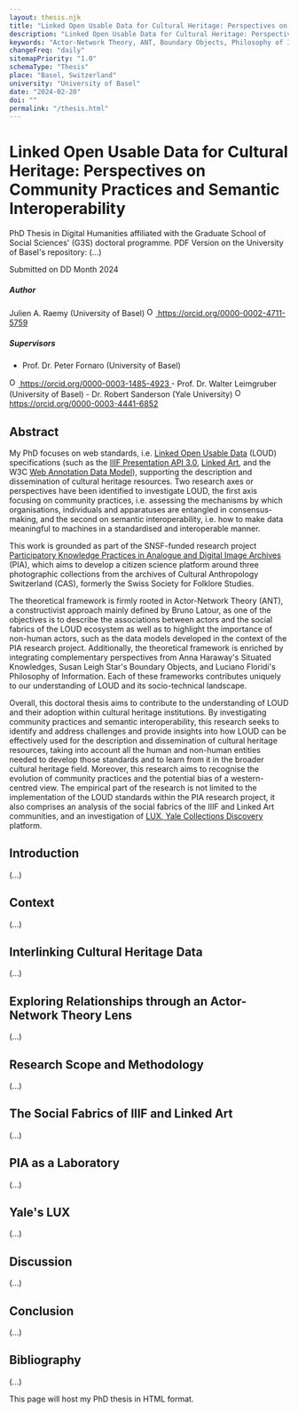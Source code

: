 ```yaml
---
layout: thesis.njk
title: "Linked Open Usable Data for Cultural Heritage: Perspectives on Community Practices and Semantic Interoperability"
description: "Linked Open Usable Data for Cultural Heritage: Perspectives on Community Practices and Semantic Interoperability – My PhD focuses on web standards, i.e. Linked Open Usable Data (LOUD) specifications (such as the IIIF Presentation API 3.0, Linked Art, and the W3C Web Annotation Data Model, supporting the description and dissemination of cultural heritage resources. Two research axes or perspectives have been identified to investigate LOUD, the first axis focusing on community practices, i.e. assessing the mechanisms by which organisations, individuals and apparatuses are entangled in consensus-making, and the second on semantic interoperability, i.e. how to make data meaningful to machines in a standardised and interoperable manner. This work is grounded as part of the SNSF-funded research project Participatory Knowledge Practices in Analogue and Digital Image Archives (PIA), which aims to develop a citizen science platform around three photographic collections from the archives of Cultural Anthropology Switzerland (CAS), formerly the Swiss Society for Folklore Studies. The theoretical framework is firmly rooted in Actor-Network Theory (ANT), a constructivist approach mainly defined by Bruno Latour, as one of the objectives is to describe the associations between actors and the social fabrics of the LOUD ecosystem as well as to highlight the importance of non-human actors, such as the data models developed in the context of the PIA research project. Additionally, the theoretical framework is enriched by integrating complementary perspectives from Anna Haraway's Situated Knowledges, Susan Leigh Star's Boundary Objects, and Luciano Floridi's Philosophy of Information. Each of these frameworks contributes uniquely to our understanding of LOUD and its socio-technical landscape. Overall, this doctoral thesis aims to contribute to the understanding of LOUD and their adoption within cultural heritage institutions. By investigating community practices and semantic interoperability, this research seeks to identify and address challenges and provide insights into how LOUD can be effectively used for the description and dissemination of cultural heritage resources, taking into account all the human and non-human entities needed to develop those standards and to learn from it in the broader cultural heritage field. Moreover, this research aims to recognise the evolution of community practices and the potential bias of a western-centred view. The empirical part of the research is not limited to the implementation of the LOUD standards within the PIA research project, it also comprises an analysis of the social fabrics of the IIIF and Linked Art communities, and an investigation of LUX, Yale Collections Discovery platform."
keywords: "Actor-Network Theory, ANT, Boundary Objects, Philosophy of Information, Situated Knowledges, Science and Technology Studies, STS, DH, PhD Thesis in Digital Humanities, Citizen Science"
changeFreq: "daily"
sitemapPriority: "1.0"
schemaType: "Thesis"
place: "Basel, Switzerland"
university: "University of Basel"
date: "2024-02-20"
doi: ""
permalink: "/thesis.html"
---
```


# Linked Open Usable Data for Cultural Heritage: Perspectives on Community Practices and Semantic Interoperability

PhD Thesis in Digital Humanities affiliated with the Graduate School of Social Sciences' (G3S) doctoral programme. PDF Version on the University of Basel's repository: (...)

Submitted on DD Month 2024

##### Author 

Julien A. Raemy (University of Basel) <a href="https://orcid.org/0000-0002-4711-5759" target="_blank">
<img alt="ORCID logo" src="https://info.orcid.org/wp-content/uploads/2019/11/orcid_16x16.png" width="16" height="16" />
https://orcid.org/0000-0002-4711-5759
</a>

##### Supervisors 
- Prof. Dr. Peter Fornaro (University of Basel) <a href="https://orcid.org/0000-0003-1485-4923" target="_blank">
<img alt="ORCID logo" src="https://info.orcid.org/wp-content/uploads/2019/11/orcid_16x16.png" width="16" height="16" />
https://orcid.org/0000-0003-1485-4923
</a>
- Prof. Dr. Walter Leimgruber (University of Basel) 
- Dr. Robert Sanderson (Yale University) <a href="https://orcid.org/0000-0003-4441-6852" target="_blank">
<img alt="ORCID logo" src="https://info.orcid.org/wp-content/uploads/2019/11/orcid_16x16.png" width="16" height="16" />
https://orcid.org/0000-0003-4441-6852
</a>

## Abstract

My PhD focuses on web standards, i.e. [Linked Open Usable Data](loud.html) (LOUD) specifications (such as the [IIIF Presentation API 3.0](https://iiif.io/api/presentation/3.0/), [Linked Art](https://linked.art), and the W3C [Web Annotation Data Model](https://www.w3.org/TR/annotation-model/)), supporting the description and dissemination of cultural heritage resources. Two research axes or perspectives have been identified to investigate LOUD, the first axis focusing on community practices, i.e. assessing the mechanisms by which organisations, individuals and apparatuses are entangled in consensus-making, and the second on semantic interoperability, i.e. how to make data meaningful to machines in a standardised and interoperable manner.

This work is grounded as part of the SNSF-funded research project [Participatory Knowledge Practices in Analogue and Digital Image Archives](pia.html) (PIA), which aims to develop a citizen science platform around three photographic collections from the archives of Cultural Anthropology Switzerland (CAS), formerly the Swiss Society for Folklore Studies.
 
The theoretical framework is firmly rooted in Actor-Network Theory (ANT), a constructivist approach mainly defined by Bruno Latour, as one of the objectives is to describe the associations between actors and the social fabrics of the LOUD ecosystem as well as to highlight the importance of non-human actors, such as the data models developed in the context of the PIA research project. Additionally, the theoretical framework is enriched by integrating complementary perspectives from Anna Haraway's Situated Knowledges, Susan Leigh Star's Boundary Objects, and Luciano Floridi's Philosophy of Information. Each of these frameworks contributes uniquely to our understanding of LOUD and its socio-technical landscape.

Overall, this doctoral thesis aims to contribute to the understanding of LOUD and their adoption within cultural heritage institutions. By investigating community practices and semantic interoperability, this research seeks to identify and address challenges and provide insights into how LOUD can be effectively used for the description and dissemination of cultural heritage resources, taking into account all the human and non-human entities needed to develop those standards and to learn from it in the broader cultural heritage field. Moreover, this research aims to recognise the evolution of community practices and the potential bias of a western-centred view. The empirical part of the research is not limited to the implementation of the LOUD standards within the PIA research project, it also comprises an analysis of the social fabrics of the IIIF and Linked Art communities, and an investigation of [LUX, Yale Collections Discovery](https://lux.collections.yale.edu/) platform.

## Introduction

(...)

## Context

(...)

## Interlinking Cultural Heritage Data

(...)

## Exploring Relationships through an Actor-Network Theory Lens

(...)

## Research Scope and Methodology

(...)

## The Social Fabrics of IIIF and Linked Art

(...)

## PIA as a Laboratory

(...)

## Yale's LUX

(...)

## Discussion

(...)

## Conclusion

(...)

## Bibliography

(...)





This page will host my PhD thesis in HTML format.






